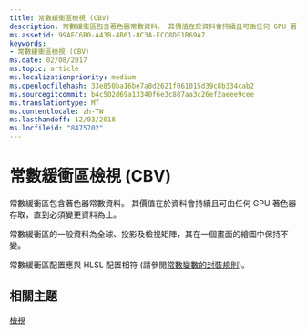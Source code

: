 ```yaml
---
title: 常數緩衝區檢視 (CBV)
description: 常數緩衝區包含著色器常數資料。 其價值在於資料會持續且可由任何 GPU 著色器存取，直到必須變更資料為止。
ms.assetid: 99AEC6B0-A43B-4B61-8C3A-ECC8DE1B69A7
keywords:
- 常數緩衝區檢視 (CBV)
ms.date: 02/08/2017
ms.topic: article
ms.localizationpriority: medium
ms.openlocfilehash: 33e850ba16be7a8d2621f061015d39c8b334cab2
ms.sourcegitcommit: b4c502d69a13340f6e3c887aa3c26ef2aeee9cee
ms.translationtype: MT
ms.contentlocale: zh-TW
ms.lasthandoff: 12/03/2018
ms.locfileid: "8475702"
---
```

# <a name="constant-buffer-view-cbv"></a>常數緩衝區檢視 (CBV)


常數緩衝區包含著色器常數資料。 其價值在於資料會持續且可由任何 GPU 著色器存取，直到必須變更資料為止。

常數緩衝區的一般資料為全球、投影及檢視矩陣，其在一個畫面的繪圖中保持不變。

常數緩衝區配置應與 HLSL 配置相符 (請參閱[常數變數的封裝規則](https://msdn.microsoft.com/library/windows/desktop/bb509632.aspx))。

## <a name="span-idrelated-topicsspanrelated-topics"></a><span id="related-topics"></span>相關主題


[檢視](views.md)

 

 




